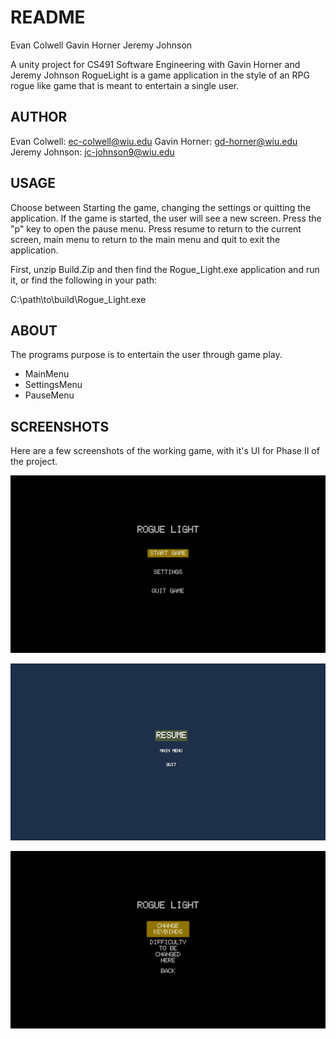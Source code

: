 # README

Evan Colwell
Gavin Horner
Jeremy Johnson 

A unity project for CS491 Software Engineering with Gavin Horner and Jeremy Johnson
RogueLight is a game application in the style of an RPG rogue like game that is meant to entertain a single user.

## AUTHOR

Evan Colwell: ec-colwell@wiu.edu
Gavin Horner: gd-horner@wiu.edu
Jeremy Johnson: jc-johnson9@wiu.edu

## USAGE

Choose between Starting the game, changing the settings or quitting the application. If the game is started, the user will see a new screen. Press the "p" key to open the pause menu. Press resume to return to the current screen, main menu to return to the main menu and quit to exit the application.

First, unzip Build.Zip and then find the Rogue_Light.exe application and run it, or find the following in your path:

C:\path\to\build\Rogue_Light.exe

## ABOUT

The programs purpose is to entertain the user through game play. 

- MainMenu
- SettingsMenu
- PauseMenu

## SCREENSHOTS

Here are a few screenshots of the working game, with it's UI for Phase II of the project.

![Main Title Screen](Images/MainScreen.png)

![Pause Screen](Images/PauseScreen.png)

![Settings Screen](Images/SettingsScreen.png)
